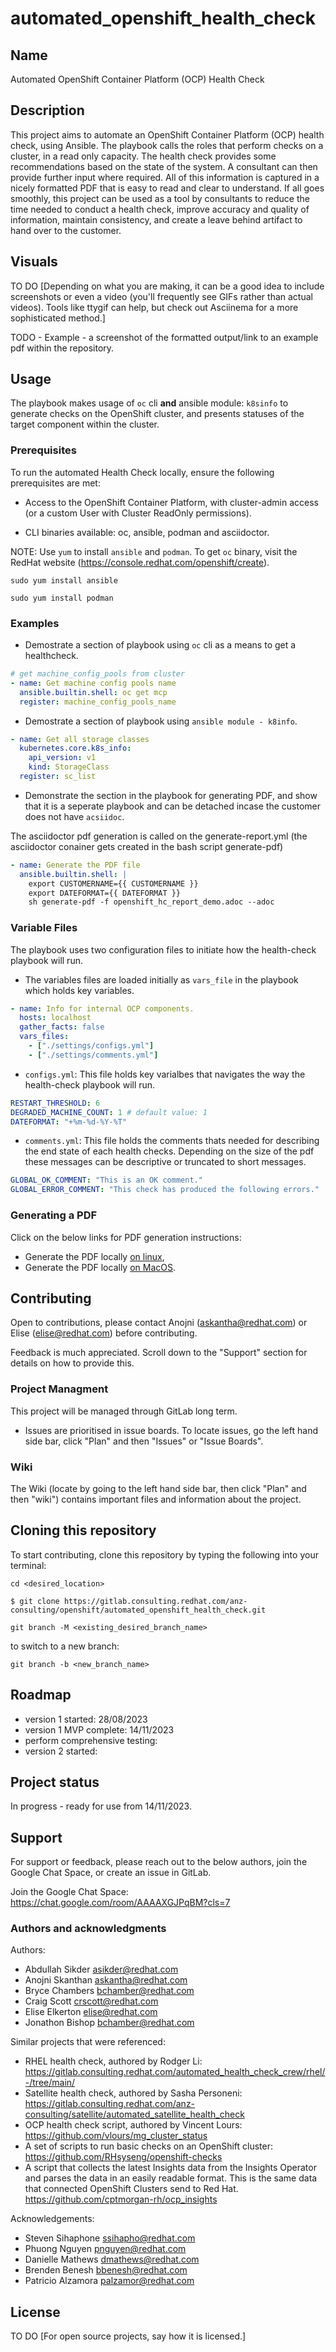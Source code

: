 # automated_openshift_health_check
## Name
Automated OpenShift Container Platform (OCP) Health Check

## Description
This project aims to automate an OpenShift Container Platform (OCP) health check, using Ansible.
The playbook calls the roles that perform checks on a cluster, in a read only capacity. The health check provides some recommendations based on the state of the system. A consultant can then provide further input where required. All of this information is captured in a nicely formatted PDF that is easy to read and clear to understand.
If all goes smoothly, this project can be used as a tool by consultants to reduce the time needed to conduct a health check, improve accuracy and quality of information, maintain consistency, and create a leave behind artifact to hand over to the customer. 

## Visuals
TO DO [Depending on what you are making, it can be a good idea to include screenshots or even a video (you'll frequently see GIFs rather than actual videos). Tools like ttygif can help, but check out Asciinema for a more sophisticated method.] 

TODO - Example - a screenshot of the formatted output/link to an example pdf within the repository. 

## Usage
The playbook makes usage of `oc` cli **and** ansible module: `k8sinfo` to generate checks on the OpenShift cluster, and presents statuses of the target component within the cluster. 

### Prerequisites

To run the automated Health Check locally, ensure the following prerequisites are met: 

 - Access to the OpenShift Container Platform, with cluster-admin access (or a custom User with Cluster ReadOnly permissions).

 - CLI binaries available: oc, ansible, podman and asciidoctor. 

NOTE: Use `yum` to install `ansible` and `podman`. To get `oc` binary, visit the RedHat website (https://console.redhat.com/openshift/create). 

`sudo yum install ansible`

`sudo yum install podman`

### Examples

- Demostrate a section of playbook using `oc` cli as a means to get a healthcheck. 
```yaml
# get machine_config_pools from cluster
- name: Get machine config pools name
  ansible.builtin.shell: oc get mcp
  register: machine_config_pools_name
```

- Demostrate a section of playbook using `ansible module - k8info`.
```yaml
- name: Get all storage classes
  kubernetes.core.k8s_info:
    api_version: v1
    kind: StorageClass
  register: sc_list
```

- Demonstrate the section in the playbook for generating PDF, and show that it is a seperate playbook and can be detached incase the customer does not have `acsiidoc`. 

The asciidoctor pdf generation is called on the generate-report.yml (the asciidoctor conainer gets created in the bash script generate-pdf)
```yaml
- name: Generate the PDF file
  ansible.builtin.shell: |
    export CUSTOMERNAME={{ CUSTOMERNAME }}
    export DATEFORMAT={{ DATEFORMAT }}
    sh generate-pdf -f openshift_hc_report_demo.adoc --adoc
```

### Variable Files
The playbook uses two configuration files to initiate how the health-check playbook will run.

- The variables files are loaded initially as `vars_file` in the playbook which holds key variables. 
````yaml
- name: Info for internal OCP components.
  hosts: localhost
  gather_facts: false
  vars_files:
    - ["./settings/configs.yml"]
    - ["./settings/comments.yml"]
````

- `configs.yml`: This file holds key varialbes that navigates the way the health-check playbook will run. 
````yaml
RESTART_THRESHOLD: 6
DEGRADED_MACHINE_COUNT: 1 # default value: 1
DATEFORMAT: "+%m-%d-%Y-%T"
````
- `comments.yml`: This file holds the comments thats needed for describing the end state of each health checks. Depending on the size of the pdf these messages can be descriptive or truncated to short messages. 
````yaml
GLOBAL_OK_COMMENT: "This is an OK comment."
GLOBAL_ERROR_COMMENT: "This check has produced the following errors."
````


### Generating a PDF
Click on the below links for PDF generation instructions:
* Generate the PDF locally [on linux](README-linux.md#generate-your-cer),
* Generate the PDF locally [on MacOS](README-MacOS.md#generate-your-cer).

## Contributing
Open to contributions, please contact Anojni (askantha@redhat.com) or Elise (elise@redhat.com) before contributing.

Feedback is much appreciated. Scroll down to the "Support" section for details on how to provide this.

### Project Managment
This project will be managed through GitLab long term.
- Issues are prioritised in issue boards. To locate issues, go the left hand side bar, click "Plan" and then "Issues" or "Issue Boards".

### Wiki
The Wiki (locate by going to the left hand side bar, then click "Plan" and then "wiki") contains important files and information about the project.

## Cloning this repository
To start contributing, clone this repository by typing the following into your terminal:
```
cd <desired_location>

$ git clone https://gitlab.consulting.redhat.com/anz-consulting/openshift/automated_openshift_health_check.git

git branch -M <existing_desired_branch_name>
```
to switch to a new branch:
```
git branch -b <new_branch_name>
```

## Roadmap
- version 1 started: 28/08/2023
- version 1 MVP complete: 14/11/2023
- perform comprehensive testing:
- version 2 started:

## Project status
In progress - ready for use from 14/11/2023.

## Support
For support or feedback, please reach out to the below authors, join the Google Chat Space, or create an issue in GitLab.

Join the Google Chat Space: https://chat.google.com/room/AAAAXGJPqBM?cls=7

### Authors and acknowledgments
Authors:
- Abdullah Sikder asikder@redhat.com
- Anojni Skanthan askantha@redhat.com
- Bryce Chambers bchamber@redhat.com
- Craig Scott crscott@redhat.com
- Elise Elkerton elise@redhat.com
- Jonathon Bishop bchamber@redhat.com

Similar projects that were referenced:
- RHEL health check, authored by Rodger Li: https://gitlab.consulting.redhat.com/automated_health_check_crew/rhel/-/tree/main/
- Satellite health check, authored by Sasha Personeni: https://gitlab.consulting.redhat.com/anz-consulting/satellite/automated_satellite_health_check
- OCP health check script, authored by Vincent Lours: https://github.com/vlours/mg_cluster_status
- A set of scripts to run basic checks on an OpenShift cluster: https://github.com/RHsyseng/openshift-checks
- A script that collects the latest Insights data from the Insights Operator and parses the data in an easily readable format. This is the same data that connected OpenShift Clusters send to Red Hat. https://github.com/cptmorgan-rh/ocp_insights

Acknowledgements: 
- Steven Sihaphone ssihapho@redhat.com
- Phuong Nguyen pnguyen@redhat.com
- Danielle Mathews dmathews@redhat.com
- Brenden Benesh bbenesh@redhat.com
- Patricio Alzamora palzamor@redhat.com

## License
TO DO [For open source projects, say how it is licensed.]